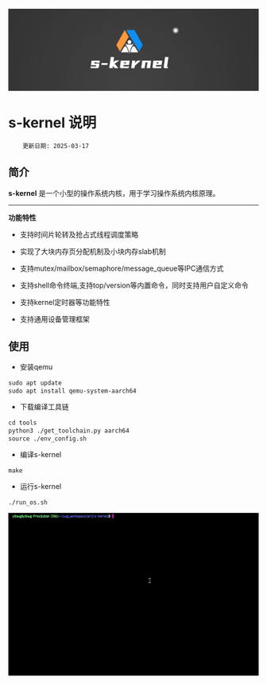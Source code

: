 <p align="center">
<img src="./doc/logo.png">
</p>

# s-kernel 说明
		更新日期: 2025-03-17

## 简介

**s-kernel** 是一个小型的操作系统内核，用于学习操作系统内核原理。

----------------------------------------------------------------------

**功能特性**

- 支持时间片轮转及抢占式线程调度策略

- 实现了大块内存页分配机制及小块内存slab机制

- 支持mutex/mailbox/semaphore/message_queue等IPC通信方式

- 支持shell命令终端,支持top/version等内置命令，同时支持用户自定义命令

- 支持kernel定时器等功能特性

- 支持通用设备管理框架



## 使用

- 安装qemu

```
sudo apt update
sudo apt install qemu-system-aarch64
```

- 下载编译工具链

```
cd tools
python3 ./get_toolchain.py aarch64
source ./env_config.sh
```

- 编译s-kernel

```
make 
```

- 运行s-kernel

```
./run_os.sh
```

![演示视频](doc/usage_demo.gif)


